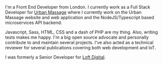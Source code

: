 <p class="intro__text">I'm a Front End Developer from London. I currently work as a Full Stack Developer for <a class="intro__anchor" href="https://www.urbanmassage.com" target="_blank" title="Urban Massage website homepage">Urban Massage</a> where I currently work on the Urban Massage website and web application and the NodeJS/Typescript based microservices API backend.</p>

<p class="intro__text">Javascript, Sass, HTML, CSS and a dash of PHP are my thing. Also, writing tests makes me happy. I'm a big open source advocate and personally contribute to and maintain several projects. I've also acted as a technical reviewer for several publications covering both web development and IoT.</p>

<p class="intro__text">I was formerly a Senior Developer for <a class="intro__anchor" href="http://weareloft.com" target="_blank" title="Loft Digital website">Loft Digital</a>.</p>
